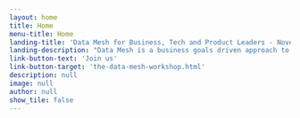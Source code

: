 ```yaml
---
layout: home
title: Home
menu-title: Home
landing-title: 'Data Mesh for Business, Tech and Product Leaders - November 26th in Cologne'
landing-description: "Data Mesh is a business goals driven approach to thinking about data. In a world of complex data architectures - data mesh, when done right,  can pave the way to fast and powerful data driven outcomes. In this hands-on workshop, you will learn the essentials of data mesh and a hands on guide required to evaluate, advocate for, and implement a data mesh transition."
link-button-text: 'Join us'
link-button-target: 'the-data-mesh-workshop.html'
description: null
image: null
author: null
show_tile: false
---
```

